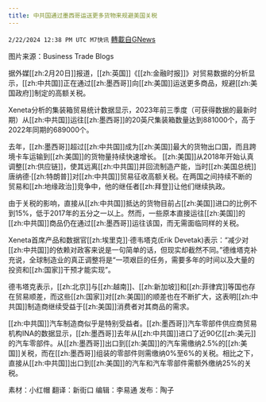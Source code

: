 ```yaml
---
title: 中共国通过墨西哥运送更多货物来规避美国关税
---
```

`2/22/2024 12:38 PM UTC M7快讯` [轉載自GNews](https://gnews.org/articles/2332187)

图片来源：Business Trade Blogs

据外媒[[zh:2月20日]]报道，[[zh:英国]]《[[zh:金融时报]]》对贸易数据的分析显示，[[zh:中共国]]正在通过[[zh:墨西哥]]向[[zh:美国]]运送更多商品，规避[[zh:美国政府]]制定的高额关税。

Xeneta分析的集装箱贸易统计数据显示，2023年前三季度（可获得数据的最新时期）从[[zh:中共国]]运往[[zh:墨西哥]]的20英尺集装箱数量达到881000个，高于2022年同期的689000个。

去年，[[zh:墨西哥]]超过[[zh:中共国]]成为[[zh:美国]]最大的货物出口国，而且跨境卡车运输到[[zh:美国]]的货物量持续快速增长。
[[zh:美国]]从2018年开始认真调整[[zh:供应链]]，使其远离[[zh:中共国]]并回流制造产能，当时[[zh:美国总统]]唐纳德·[[zh:特朗普]]对[[zh:中共国]]贸易征收高额关税。在两国之间持续不断的贸易和[[zh:地缘政治]]竞争中，他的继任者[[zh:拜登]]让他们继续执政。

由于关税的影响，直接从[[zh:中共国]]抵达的货物目前占[[zh:美国]]进口的比例不到15%，低于2017年的五分之一以上。然而，一些原本直接运往[[zh:美国]]的[[zh:中共国]]商品仍在通过[[zh:墨西哥]]运往该国，而无需面临同样的关税。

Xeneta首席产品和数据官[[zh:埃里克]]·德韦塔克(Erik Devetak)表示：“减少对[[zh:中共国]]的依赖对政客来说是一句简单的话，但现实却截然不同。”德维塔克补充说，全球制造业的真正调整将是“一项艰巨的任务，需要多年的时间以及大量的投资和[[zh:国家]]干预才能实现”。

德韦塔克表示，[[zh:北京]]与[[zh:越南]]、[[zh:新加坡]]和[[zh:菲律宾]]等国也存在贸易顺差，而这些[[zh:国家]]对[[zh:美国]]的顺差也在不断扩大，这表明[[zh:中共国]]制造商继续受益于[[zh:美国]]消费者对其商品的需求。

[[zh:中共国]]汽车制造商似乎是特别受益者。[[zh:墨西哥]]汽车零部件供应商贸易机构INA的数据显示，[[zh:墨西哥]]去年从[[zh:中共国]]进口了近90亿[[zh:美元]]的汽车零部件。从[[zh:墨西哥]]出口到[[zh:美国]]的汽车需缴纳2.5%的[[zh:美国]]关税，而在[[zh:墨西哥]]组装的零部件则需缴纳0%至6%的关税。相比之下，直接从[[zh:中共国]]出口到[[zh:美国]]的汽车和汽车零部件需额外缴纳25%的关税。

      
素材：小红帽  翻译：新街口  编辑：李易通  发布：陶子

